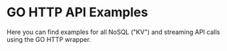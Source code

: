 # GO HTTP API Examples

Here you can find examples for all NoSQL ("KV") and streaming API calls using the GO HTTP wrapper.

